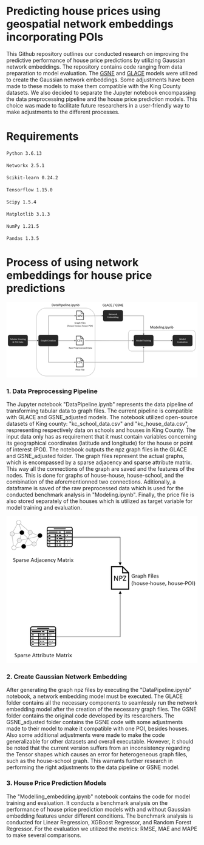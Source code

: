 # Predicting house prices using geospatial network embeddings incorporating POIs
This Github repository outlines our conducted research on improving the predictive performance of house price predictions by utilizing Gaussian network embeddings. The repository contains code ranging from data preparation to model evaluation. The [GSNE](https://arxiv.org/pdf/2009.00254.pdf) and [GLACE](https://arxiv.org/pdf/2009.00254.pdf)
models were utilized to create the Gaussian network embeddings. Some adjustments have been made to these models to make them compatible with the King County datasets. We also decided to separate the Jupyter notebook encompassing the data preprocessing pipeline and the house price prediction models. This choice was made to facilitate future researchers in a user-friendly way to make adjustments to the different processes. 

# Requirements
```
Python 3.6.13

Networkx 2.5.1

Scikit-learn 0.24.2

Tensorflow 1.15.0

Scipy 1.5.4

Matplotlib 3.1.3

NumPy 1.21.5

Pandas 1.3.5
```

# Process of using network embeddings for house price predictions 

![Visual representation of using network embeddings for house price predictions](Figures/Overview_process.png)

### **1. Data Preprocessing Pipeline** 
The Jupyter notebook "DataPipeline.ipynb" represents the data pipeline of transforming tabular data to graph files. The current pipeline is compatible with GLACE and GSNE_adjusted models. The notebook utilized open-source datasets of King county: "kc_school_data.csv" and "kc_house_data.csv", respresenting respectively data on schools and houses in King County. The input data only has as requirement that it must contain variables concerning its geographical coordinates (latitude and longitude) for the house or point of interest (POI). The notebook outputs the npz graph files in the GLACE and GSNE_adjusted folder. The graph files represent the actual graphs, which is encompassed by a sparse adjacency and sparse attribute matrix. This way all the connections of the graph are saved and the features of the nodes. This is done for graphs of house-house, house-school, and the combination of the aforementionned two connections. Aditionally, a dataframe is saved of the raw preprocessed data which is used for the conducted benchmark analysis in "Modeling.ipynb". Finally, the price file is also stored separately of the houses which is utilized as target variable for model training and evaluation.

<p align="center">
  <img src="Figures/Overview_GraphFiles.png" alt="Visual Representation Data Pipeline" />
</p>

### **2. Create Gaussian Network Embedding** 
After generating the graph npz files by executing the "DataPipeline.ipynb" notebook, a network embedding model must be executed. The GLACE folder contains all the necessary components to seamlessly run the network embedding model after the creation of the necessary graph files. The GSNE folder contains the original code developed by its researchers. The GSNE_adjusted folder contains the GSNE code with some adjustments made to their model to make it compatible with one POI, besides houses. Also some additional adjustments were made to make the code generalizable for other datasets and overall executable. However, it should be noted that the current version suffers from an inconsistency regarding the Tensor shapes which causes an error for heterogeneous graph files, such as the house-school graph. This warrants further research in performing the right adjustments to the data pipeline or GSNE model.

### **3. House Price Prediction Models** 
The "Modelling_embedding.ipynb" notebook contains the code for model training and evaluation. It conducts a benchmark analysis on the performance of house price prediction models with and without Gaussian embedding features under different conditions. The benchmark analysis is conducted for Linear Regression, XGBoost Regressor, and Random Forest Regressor. For the evaluation we utilized the metrics: RMSE, MAE and MAPE to make several comparisons. 








